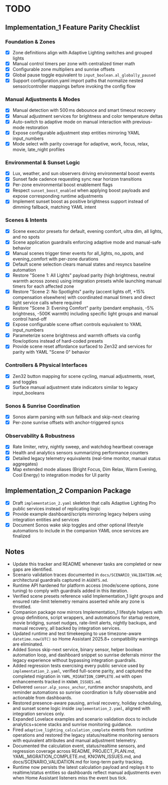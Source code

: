 # TODO

## Implementation_1 Feature Parity Checklist

### Foundation & Zones
- [x] Zone definitions align with Adaptive Lighting switches and grouped lights
- [x] Manual control timers per zone with centralized timer math
- [x] Configurable zone multipliers and sunrise offsets
- [x] Global pause toggle equivalent to `input_boolean.al_globally_paused`
- [x] Support configuration.yaml import paths that normalize nested sensor/controller mappings before invoking the config flow

### Manual Adjustments & Modes
- [x] Manual detection with 500 ms debounce and smart timeout recovery
- [x] Manual adjustment services for brightness and color temperature deltas
- [x] Auto-switch to adaptive mode on manual interaction with previous-mode restoration
- [x] Expose configurable adjustment step entities mirroring YAML input_numbers
- [x] Mode select with parity coverage for adaptive, work, focus, relax, movie, late_night profiles

### Environmental & Sunset Logic
- [x] Lux, weather, and sun observers driving environmental boost events
- [x] Sunset fade cadence requesting sync near horizon transitions
- [x] Per-zone environmental boost enablement flags
- [x] Respect `sunset_boost_enabled` when applying boost payloads and expose corresponding runtime adjustments
- [x] Implement sunset boost as positive brightness support instead of dimming fallback, matching YAML intent

### Scenes & Intents
- [x] Scene executor presets for default, evening comfort, ultra dim, all lights, and no spots
- [x] Scene application guardrails enforcing adaptive mode and manual-safe behavior
- [x] Manual scenes trigger timer events for all_lights, no_spots, and evening_comfort with per-zone durations
- [x] Default scene selection clears manual states and resyncs baseline automation
- [x] Restore "Scene 1: All Lights" payload parity (high brightness, neutral warmth across zones) using integration presets while launching manual timers for each affected zone
- [x] Restore "Scene 2: No Spotlights" parity (accent lights off, +15% compensation elsewhere) with coordinated manual timers and direct light service calls where required
- [x] Restore "Scene 3: Evening Comfort" parity (pendant emphasis, -5% brightness, -500K warmth) including specific light groups and manual control hand-off
- [x] Expose configurable scene offset controls equivalent to YAML input_numbers
- [x] Parameterize scene brightness and warmth offsets via config flow/options instead of hard-coded presets
- [x] Provide scene reset affordance surfaced to Zen32 and services for parity with YAML "Scene 0" behavior

### Controllers & Physical Interfaces
- [x] Zen32 button mapping for scene cycling, manual adjustments, reset, and toggles
- [x] Surface manual adjustment state indicators similar to legacy input_booleans

### Sonos & Sunrise Coordination
- [x] Sonos alarm parsing with sun fallback and skip-next clearing
- [x] Per-zone sunrise offsets with anchor-triggered syncs

### Observability & Robustness
- [x] Rate limiter, retry, nightly sweep, and watchdog heartbeat coverage
- [x] Health and analytics sensors summarizing performance counters
- [x] Detailed legacy telemetry equivalents (real-time monitor, manual status aggregates)
- [x] Map extended mode aliases (Bright Focus, Dim Relax, Warm Evening, Cool Energy) to integration modes for UI parity

## Implementation_2 Companion Package
- [x] Draft `implementation_2.yaml` skeleton that calls Adaptive Lighting Pro public services instead of replicating logic
- [x] Provide example dashboard/scripts mirroring legacy helpers using integration entities and services
- [x] Document Sonos wake skip toggles and other optional lifestyle automations to include in the companion YAML once services are finalized

## Notes
- Update this tracker and README whenever tasks are completed or new gaps are identified.
- Scenario validation traces documented in `docs/SCENARIO_VALIDATION.md`; architectural guardrails captured in `AGENTS.md`.
- Runtime API hardened for platform access (mode/scene options, zone tuning) to comply with guardrails added in this iteration.
- Verified scene presets reference valid Implementation_1 light groups and ensured rate-limit telemetry remains asserted while any zone is throttled.
- Companion package now mirrors Implementation_1 lifestyle helpers with group definitions, script wrappers, and automations for startup restore, movie bridging, sunset nudges, rate-limit alerts, nightly backups, and manual recovery, all backed by integration services.
- Updated runtime and test timekeeping to use timezone-aware `datetime.now(UTC)` so Home Assistant 2025.8+ compatibility warnings are eliminated.
- Added Sonos skip-next service, binary sensor, helper boolean automation loop, and dashboard snippet so sunrise deferrals mirror the legacy experience without bypassing integration guardrails.
- Added regression tests exercising every public service used by `implementation_2.yaml`, verified full-scene parity, and captured the completed migration in `YAML_MIGRATION_COMPLETE.md` with open enhancements tracked in `KNOWN_ISSUES.md`.
- Delivered `sensor.alp_sonos_anchor`, runtime anchor snapshots, and reminder automations so sunrise coordination is fully observable and actionable from dashboards.
- Restored presence-aware pausing, arrival recovery, holiday scheduling, and sunset scene logic inside `implementation_2.yaml`, aligned with integration services only.
- Expanded Lovelace examples and scenario validation docs to include analytics+scene stacks and sunrise monitoring guidance.
- Fired `adaptive_lighting_calculation_complete` events from runtime operations and restored the legacy status/realtime monitoring sensors with equivalent attributes and manual adjustment telemetry.
- Documented the calculation event, status/realtime sensors, and regression coverage across README, PROJECT_PLAN.md, YAML_MIGRATION_COMPLETE.md, KNOWN_ISSUES.md, and docs/SCENARIO_VALIDATION.md for long-term parity tracking.
- Runtime now persists the latest calculation payload and replays it to realtime/status entities so dashboards reflect manual adjustments even when Home Assistant listeners miss the event bus tick.
